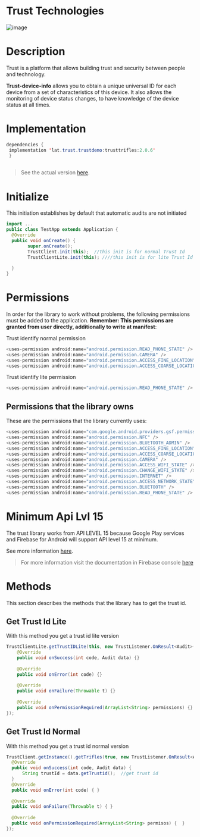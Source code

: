 
  
  
  
  
# Trust Technologies 
![image](https://avatars2.githubusercontent.com/u/42399326?s=200&v=4)  
  
   
# Description  
  
Trust is a platform that allows building trust and security between people and technology.  
  
**Trust-device-info** allows you to obtain a unique universal ID for each device from a set of characteristics of this device. It also allows the monitoring of device status changes, to have knowledge of the device status at all times.  
  
  
# Implementation  
  
```java  
dependencies {  
 implementation 'lat.trust.trustdemo:trusttrifles:2.0.6'
 }  
  
```  
> See the actual version [here](https://bintray.com/fcarotrust/trust/trustidentify).  
  
# Initialize  
    
This initiation establishes by default that automatic audits are not initiated  
```java  
import ...  
public class TestApp extends Application {    
  @Override    
  public void onCreate() {    
        super.onCreate();    
        TrustClient.init(this);  //this init is for normal Trust Id
        TrustClientLite.init(this); ////this init is for lite Trust Id
          
  }  
}   
```    
  
# Permissions  
In order for the library to work without problems, the following permissions must be added to the application. **Remember: This permissions are granted from user directly, additionally to write at manifest**:  
  
Trust identify normal permission
```java  
<uses-permission android:name="android.permission.READ_PHONE_STATE" />  
<uses-permission android:name="android.permission.CAMERA" />  
<uses-permission android:name="android.permission.ACCESS_FINE_LOCATION" />  
<uses-permission android:name="android.permission.ACCESS_COARSE_LOCATION" /> 

```  
Trust identify lite permission

```java  
<uses-permission android:name="android.permission.READ_PHONE_STATE" />  
```  
 ## Permissions that the library owns  
  
These are the permissions that the library currently uses:  
  
```java  
<uses-permission android:name="com.google.android.providers.gsf.permission.READ_GSERVICES" />  
<uses-permission android:name="android.permission.NFC" />  
<uses-permission android:name="android.permission.BLUETOOTH_ADMIN" />  
<uses-permission android:name="android.permission.ACCESS_FINE_LOCATION" />  
<uses-permission android:name="android.permission.ACCESS_COARSE_LOCATION" />  
<uses-permission android:name="android.permission.CAMERA" />  
<uses-permission android:name="android.permission.ACCESS_WIFI_STATE" />  
<uses-permission android:name="android.permission.CHANGE_WIFI_STATE" />  
<uses-permission android:name="android.permission.INTERNET" />   
<uses-permission android:name="android.permission.ACCESS_NETWORK_STATE" />  
<uses-permission android:name="android.permission.BLUETOOTH" />  
<uses-permission android:name="android.permission.READ_PHONE_STATE" /> 
```  
# Minimum Api Lvl 15  
The trust library works from API LEVEL 15 because Google Play services and Firebase for Android will support API level 15 at minimum.  
     
See more information  [here](https://android-developers.googleblog.com/2016/11/google-play-services-and-firebase-for-android-will-support-api-level-14-at-minimum.html). 
>  For more information visit the documentation in Firebase console [here](https://firebase.google.com/docs/?hl=es)
>  
# Methods  
  
This section describes the methods that the library has to get the trust id.


## Get Trust Id Lite  
  
With this method you get a trust id lite version
  
```java  
TrustClientLite.getTrustIDLite(this, new TrustListener.OnResult<Audit>() {  
    @Override  
    public void onSuccess(int code, Audit data) {}  
  
    @Override  
    public void onError(int code) {}  
  
    @Override  
    public void onFailure(Throwable t) {}  
  
    @Override  
    public void onPermissionRequired(ArrayList<String> permissions) {}  
});
```
## Get Trust Id Normal  
  
With this method you get a trust id normal version

```java  
TrustClient.getInstance().getTrifles(true, new TrustListener.OnResult<Audit>() {    
  @Override    
  public void onSuccess(int code, Audit data) {   
      String trustId = data.getTrustid();  //get trust id
  }  
  @Override    
  public void onError(int code) { }
      
  @Override    
  public void onFailure(Throwable t) { }
       
  @Override    
  public void onPermissionRequired(ArrayList<String> permisos) {  } 
});  
```
